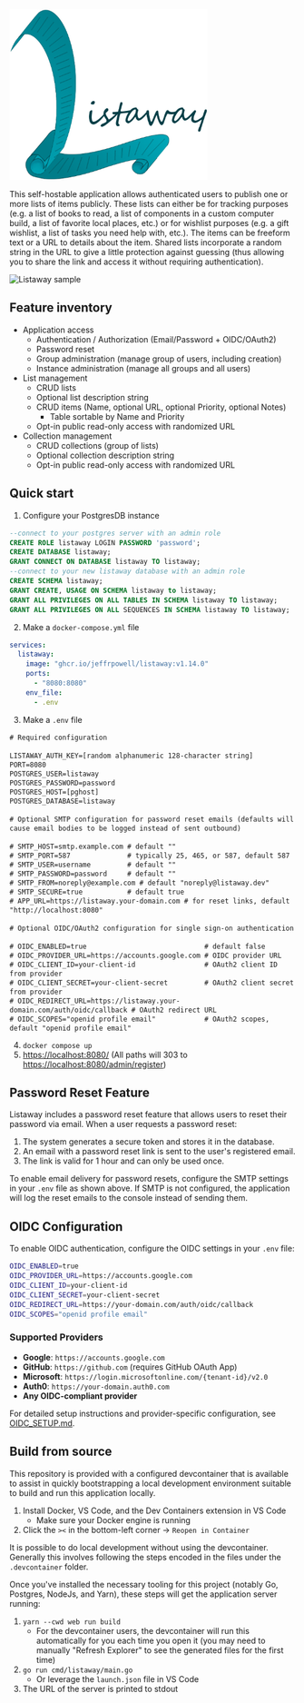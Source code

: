 <img src="./web/app/images/ListawayWordmarkLight.png" alt="Listaway logo" title="Listaway" height="300">

This self-hostable application allows authenticated users to publish one or more lists of items publicly. These lists can either be for tracking purposes (e.g. a list of books to read, a list of components in a custom computer build, a list of favorite local places, etc.) or for wishlist purposes (e.g. a gift wishlist, a list of tasks you need help with, etc.). The items can be freeform text or a URL to details about the item. Shared lists incorporate a random string in the URL to give a little protection against guessing (thus allowing you to share the link and access it without requiring authentication).

<img src="https://files.jeffpowell.dev/listawaysample.jpg" alt="Listaway sample" title="Listaway sample" height="400" width="550">

## Feature inventory
* Application access
  * Authentication / Authorization (Email/Password + OIDC/OAuth2)
  * Password reset
  * Group administration (manage group of users, including creation)
  * Instance administration (manage all groups and all users)
* List management
  * CRUD lists
  * Optional list description string
  * CRUD items (Name, optional URL, optional Priority, optional Notes)
    * Table sortable by Name and Priority
  * Opt-in public read-only access with randomized URL
* Collection management
  * CRUD collections (group of lists)
  * Optional collection description string
  * Opt-in public read-only access with randomized URL

## Quick start

1. Configure your PostgresDB instance
```sql
--connect to your postgres server with an admin role
CREATE ROLE listaway LOGIN PASSWORD 'password';
CREATE DATABASE listaway;
GRANT CONNECT ON DATABASE listaway TO listaway;
--connect to your new listaway database with an admin role
CREATE SCHEMA listaway;
GRANT CREATE, USAGE ON SCHEMA listaway to listaway;
GRANT ALL PRIVILEGES ON ALL TABLES IN SCHEMA listaway TO listaway;
GRANT ALL PRIVILEGES ON ALL SEQUENCES IN SCHEMA listaway TO listaway;

```
2. Make a `docker-compose.yml` file
```yaml
services:
  listaway:
    image: "ghcr.io/jeffrpowell/listaway:v1.14.0"
    ports:
      - "8080:8080"
    env_file:
      - .env
```
3. Make a `.env` file
```
# Required configuration

LISTAWAY_AUTH_KEY=[random alphanumeric 128-character string]
PORT=8080
POSTGRES_USER=listaway
POSTGRES_PASSWORD=password
POSTGRES_HOST=[pghost]
POSTGRES_DATABASE=listaway

# Optional SMTP configuration for password reset emails (defaults will cause email bodies to be logged instead of sent outbound)

# SMTP_HOST=smtp.example.com # default ""
# SMTP_PORT=587              # typically 25, 465, or 587, default 587
# SMTP_USER=username         # default ""
# SMTP_PASSWORD=password     # default ""
# SMTP_FROM=noreply@example.com # default "noreply@listaway.dev"
# SMTP_SECURE=true           # default true
# APP_URL=https://listaway.your-domain.com # for reset links, default "http://localhost:8080"

# Optional OIDC/OAuth2 configuration for single sign-on authentication

# OIDC_ENABLED=true                             # default false
# OIDC_PROVIDER_URL=https://accounts.google.com # OIDC provider URL
# OIDC_CLIENT_ID=your-client-id                 # OAuth2 client ID from provider
# OIDC_CLIENT_SECRET=your-client-secret         # OAuth2 client secret from provider
# OIDC_REDIRECT_URL=https://listaway.your-domain.com/auth/oidc/callback # OAuth2 redirect URL
# OIDC_SCOPES="openid profile email"            # OAuth2 scopes, default "openid profile email"
```
4. `docker compose up`
5. [https://localhost:8080/](https://localhost:8080/) (All paths will 303 to [https://localhost:8080/admin/register](https://localhost:8080/admin/register))


## Password Reset Feature

Listaway includes a password reset feature that allows users to reset their password via email. When a user requests a password reset:

1. The system generates a secure token and stores it in the database.
2. An email with a password reset link is sent to the user's registered email.
3. The link is valid for 1 hour and can only be used once.

To enable email delivery for password resets, configure the SMTP settings in your `.env` file as shown above. If SMTP is not configured, the application will log the reset emails to the console instead of sending them.

## OIDC Configuration

To enable OIDC authentication, configure the OIDC settings in your `.env` file:

```bash
OIDC_ENABLED=true
OIDC_PROVIDER_URL=https://accounts.google.com
OIDC_CLIENT_ID=your-client-id
OIDC_CLIENT_SECRET=your-client-secret
OIDC_REDIRECT_URL=https://your-domain.com/auth/oidc/callback
OIDC_SCOPES="openid profile email"
```

### Supported Providers

- **Google**: `https://accounts.google.com`
- **GitHub**: `https://github.com` (requires GitHub OAuth App)
- **Microsoft**: `https://login.microsoftonline.com/{tenant-id}/v2.0`
- **Auth0**: `https://your-domain.auth0.com`
- **Any OIDC-compliant provider**

For detailed setup instructions and provider-specific configuration, see [OIDC_SETUP.md](./OIDC_SETUP.md).

## Build from source
This repository is provided with a configured devcontainer that is available to assist in quickly bootstrapping a local development environment suitable to build and run this application locally. 

1. Install Docker, VS Code, and the Dev Containers extension in VS Code
    * Make sure your Docker engine is running
2. Click the `><` in the bottom-left corner -> `Reopen in Container`

It is possible to do local development without using the devcontainer. Generally this involves following the steps encoded in the files under the `.devcontainer` folder.

Once you've installed the necessary tooling for this project (notably Go, Postgres, NodeJs, and Yarn), these steps will get the application server running:

1. `yarn --cwd web run build`
    * For the devcontainer users, the devcontainer will run this automatically for you each time you open it (you may need to manually "Refresh Explorer" to see the generated files for the first time)
2. `go run cmd/listaway/main.go`
    * Or leverage the `launch.json` file in VS Code
3. The URL of the server is printed to stdout